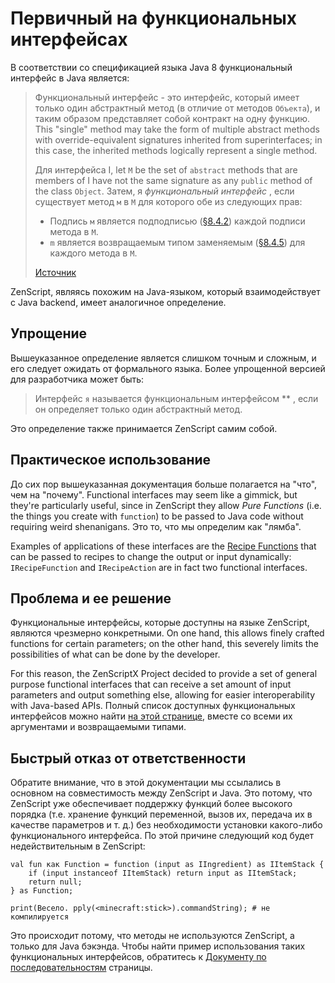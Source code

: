 # Первичный на функциональных интерфейсах

В соответствии со спецификацией языка Java 8 функциональный интерфейс в Java является:

> Функциональный интерфейс - это интерфейс, который имеет только один абстрактный метод (в отличие от методов `Объекта`), и таким образом представляет собой контракт на одну функцию. This "single" method may take the form of multiple abstract methods with override-equivalent signatures inherited from superinterfaces; in this case, the inherited methods logically represent a single method.
> 
> Для интерфейса I, let `M` be the set of `abstract` methods that are members of I have not the same signature as any `public` method of the class `Object`. Затем, я *функциональный интерфейс* , если существует метод `м` в `М` для которого обе из следующих прав:
> 
> - Подпись `м` является подподписью ([§8.4.2](https://docs.oracle.com/javase/specs/jls/se8/html/jls-8.html#jls-8.4.2)) каждой подписи метода в `M`.
> - `m` является возвращаемым типом заменяемым ([§8.4.5](https://docs.oracle.com/javase/specs/jls/se8/html/jls-8.html#jls-8.4.5)) для каждого метода в `M`.
> 
> [Источник](https://docs.oracle.com/javase/specs/jls/se8/html/jls-9.html#jls-9.8)

ZenScript, являясь похожим на Java-языком, который взаимодействует с Java backend, имеет аналогичное определение.

## Упрощение
Вышеуказанное определение является слишком точным и сложным, и его следует ожидать от формального языка. Более упрощенной версией для разработчика может быть:

> Интерфейс `я` называется функциональным интерфейсом ** , если он определяет только один абстрактный метод.

Это определение также принимается ZenScript самим собой.

## Практическое использование
До сих пор вышеуказанная документация больше полагается на "что", чем на "почему". Functional interfaces may seem like a gimmick, but they're particularly useful, since in ZenScript they allow *Pure Functions* (i.e. the things you create with `function`) to be passed to Java code without requiring weird shenanigans. Это то, что мы определим как "лямба".

Examples of applications of these interfaces are the [Recipe Functions](/Vanilla/Recipes/Crafting/Recipe_Functions/) that can be passed to recipes to change the output or input dynamically: `IRecipeFunction` and `IRecipeAction` are in fact two functional interfaces.

## Проблема и ее решение
Функциональные интерфейсы, которые доступны на языке ZenScript, являются чрезмерно конкретными. On one hand, this allows finely crafted functions for certain parameters; on the other hand, this severely limits the possibilities of what can be done by the developer.

For this reason, the ZenScriptX Project decided to provide a set of general purpose functional interfaces that can receive a set amount of input parameters and output something else, allowing for easier interoperability with Java-based APIs. Полный список доступных функциональных интерфейсов можно найти [на этой странице](/Mods/Boson/Functions/List/), вместе со всеми их аргументами и возвращаемыми типами.

## Быстрый отказ от ответственности
Обратите внимание, что в этой документации мы ссылались в основном на совместимость между ZenScript и Java. Это потому, что ZenScript уже обеспечивает поддержку функций более высокого порядка (т.е. хранение функций переменной, вызов их, передача их в качестве параметров и т. д.) без необходимости установки какого-либо функционального интерфейса. По этой причине следующий код будет недействительным в ZenScript:

```zenscript
val fun как Function = function (input as IIngredient) as IItemStack {
    if (input instanceof IItemStack) return input as IItemStack;
    return null;
} as Function;

print(Весело. pply(<minecraft:stick>).commandString); # не компилируется
```

Это происходит потому, что методы не используются ZenScript, а только для Java бэкэнда. Чтобы найти пример использования таких функциональных интерфейсов, обратитесь к [Документу по последовательностям](/Mods/Boson/Sequences/Docs/) страницы.


